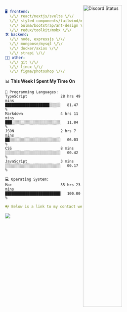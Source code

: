 
<a href="https://discord.com/users/279302975371870218" target="_blank">
    <img width="50%" align="right" alt="Discord Status" src="https://lanyard.cnrad.dev/api/279302975371870218?bg=161B22&borderRadius=5px%205px%200%200&hideTimestamp=true&idleMessage=Just%20chillin%27%20at%20the%20moment&animated=true">
</a>

```yaml
🖥️ frontend: 
  \/\/ react/nextjs/svelte \/\/
  \/\/ styled-components/tailwind/mui/
  \/\/ bulma/bootstrap/ant-design \/\/
  \/\/ redux/toolkit/mobx \/\/
🛠 backend: 
  \/\/ node, expressjs \/\/
  \/\/ mongoose/mysql \/\/
  \/\/ docker/axios \/\/
  \/\/ strapi \/\/
👨‍💻 other: 
  \/\/ git \/\/ 
  \/\/ linux \/\/
  \/\/ figma/photoshop \/\/
```
<!--START_SECTION:waka-->
📊 **This Week I Spent My Time On** 

```text
💬 Programming Languages: 
TypeScript               28 hrs 49 mins      ████████████████████░░░░░   81.47 % 
Markdown                 4 hrs 11 mins       ███░░░░░░░░░░░░░░░░░░░░░░   11.84 % 
JSON                     2 hrs 7 mins        ██░░░░░░░░░░░░░░░░░░░░░░░   06.03 % 
CSS                      8 mins              ░░░░░░░░░░░░░░░░░░░░░░░░░   00.42 % 
JavaScript               3 mins              ░░░░░░░░░░░░░░░░░░░░░░░░░   00.17 % 

💻 Operating System: 
Mac                      35 hrs 23 mins      █████████████████████████   100.00 % 
```


<!--END_SECTION:waka-->
```yaml
📭 Below is a link to my contact website 
```
<a href="https://mxns.xyz" target="_black"> <img src="https://img.shields.io/badge/website-161B22?style=for-the-badge&logo=About.me&logoColor=white"></img> <a/>
